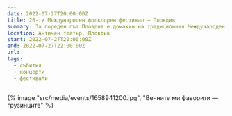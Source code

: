 ```yaml
---
date: 2022-07-27T20:00:00Z
title: 26-ти Международен фолклорен фестивал — Пловдив
summary: За пореден път Пловдив е домакин на традиционния Международен фолклорен фестивал. В неговото вече 26-ро издание, тази година участват състави от Аржентина, Бразилия, Грузия, Румъния, Турция и разбира се, България.
location: Античен театър, Пловдив
start: 2022-07-27T20:00:00Z
end: 2022-07-27T22:00:00Z
url:
tags:
  - събития
  - концерти
  - фестивали
---
```


{% image "src/media/events/1658941200.jpg", "Вечните ми фаворити — грузинците" %}